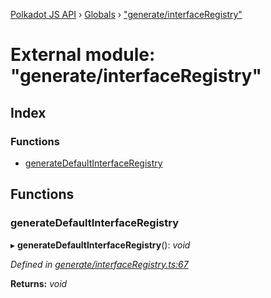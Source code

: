 [Polkadot JS API](../README.md) › [Globals](../globals.md) › ["generate/interfaceRegistry"](_generate_interfaceregistry_.md)

# External module: "generate/interfaceRegistry"

## Index

### Functions

* [generateDefaultInterfaceRegistry](_generate_interfaceregistry_.md#generatedefaultinterfaceregistry)

## Functions

###  generateDefaultInterfaceRegistry

▸ **generateDefaultInterfaceRegistry**(): *void*

*Defined in [generate/interfaceRegistry.ts:67](https://github.com/polkadot-js/api/blob/a35da085d/packages/typegen/src/generate/interfaceRegistry.ts#L67)*

**Returns:** *void*
